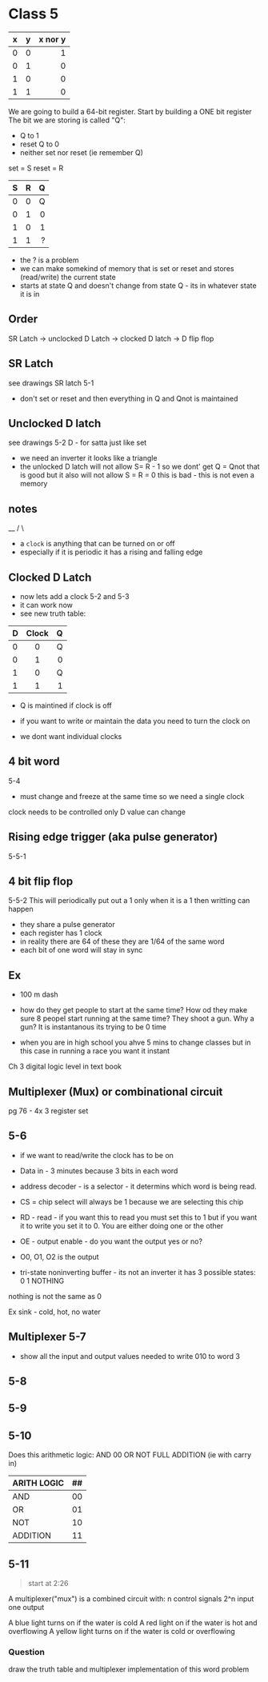 # Class 5

|   x   |   y   | x nor y |
| ----- |:-----:| -------:|
|   0   |   0   |    1    |
|   0   |   1   |    0    |
|   1   |   0   |    0    |
|   1   |   1   |    0    |

We are going to build a 64-bit register. 
Start by building a ONE bit register
The bit we are storing is called "Q":
- Q to 1
- reset Q to 0
- neither set nor reset (ie remember Q)

set = S
reset = R

|   S   |   R   |    Q    |
| ----- |:-----:| -------:|
|   0   |   0   |    Q    |
|   0   |   1   |    0    |
|   1   |   0   |    1    |
|   1   |   1   |    ?    | 

- the ? is a problem
- we can make somekind of memory that is set or reset and stores (read/write) the current state
- starts at state Q and doesn't change from state Q - its in whatever state it is in

## Order

SR Latch -> unclocked D Latch -> clocked D latch -> D flip flop

## SR Latch
see drawings SR latch 5-1
- don't set or reset and then everything in Q and Qnot is maintained

## Unclocked D latch
see drawings 5-2
D - for satta just like set
- we need an inverter it looks like a triangle
- the unlocked D latch will not allow S= R - 1
so we dont' get Q = Qnot that is good
but it also will not allow S = R = 0 this is bad - this is not even a memory

## notes
 __
/  \
- a `clock` is anything that can be turned on or off
- especially if it is periodic it has a rising and falling edge

## Clocked D Latch
- now lets add a clock
5-2 and 5-3
- it can work now
- see new truth table:

|   D   |   Clock   |    Q    |
| ----- |:---------:| -------:|
|   0   |     0     |    Q    |
|   0   |     1     |    0    |
|   1   |     0     |    Q    |
|   1   |     1     |    1    | 

- Q is maintined if clock is off
- if you want to write or maintain the data you need to turn the clock on

- we dont want individual clocks

## 4 bit word
5-4
- must change and freeze at the same time so we need a single clock

clock needs to be controlled
only D value can change

## Rising edge trigger (aka pulse generator)
5-5-1

## 4 bit flip flop
5-5-2
This will periodically put out a 1 only when it is a 1 then writting can happen
- they share a pulse generator
- each register has 1 clock
- in reality there are 64 of these they are 1/64 of the same word
- each bit of one word will stay in sync

## Ex
- 100 m dash 
- how do they get people to start at the same time? How od they make sure 8 peopel start running at the same time? They shoot a gun. Why a gun? It is instantanous its trying to be 0 time

- when you are in high school you ahve 5 mins to change classes but in this case in running a race you want it instant

Ch 3 digital logic level in text book

## Multiplexer (Mux) or combinational circuit
pg 76 - 4x 3 register set

## 5-6
- if we want to read/write the clock has to be on
- Data in - 3 minutes because 3 bits in each word
- address decoder - is a selector - it determins which word is being read.
- CS = chip select will always be 1 because we are selecting this chip
- RD - read - if you want this to read you must set this to 1 but if you want it to write you set it to 0. You are either doing one or the other
- OE - output enable - do you want the output yes or no?
- O0, O1, O2 is the output

- tri-state noninverting buffer  - its not an inverter it has 3 possible states:
0
1
NOTHING

nothing is not the same as 0

Ex sink - cold, hot, no water

## Multiplexer 5-7
- show all the input and output values needed to write 010 to word 3

## 5-8

## 5-9

## 5-10
Does this arithmetic logic:
AND 00
OR
NOT 
FULL ADDITION (ie with carry in)

|   ARITH LOGIC   |   ##   |
| --------------- | ------:| 
|   AND           |   00   |  
|   OR            |   01   |   
|   NOT           |   10   | 
|   ADDITION      |   11   |

## 5-11

> start at 2:26


A multiplexer("mux") is a combined circuit with:
n control signals
2^n input
one output

A blue light turns on if the water is cold
A red light on if the water is hot and overflowing
A yellow light turns on if the water is cold or overflowing

### Question
draw the truth table and multiplexer implementation of this word problem